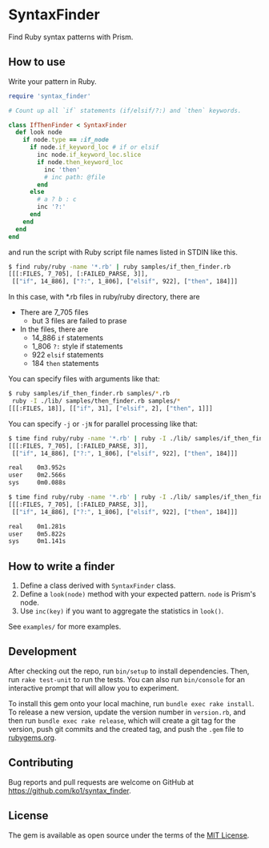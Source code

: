 # SyntaxFinder

Find Ruby syntax patterns with Prism.

## How to use

Write your pattern in Ruby.

```ruby
require 'syntax_finder'

# Count up all `if` statements (if/elsif/?:) and `then` keywords.

class IfThenFinder < SyntaxFinder
  def look node
    if node.type == :if_node
      if node.if_keyword_loc # if or elsif
        inc node.if_keyword_loc.slice
        if node.then_keyword_loc
          inc 'then'
          # inc path: @file
        end
      else
        # a ? b : c
        inc '?:'
      end
    end
  end
end
```

and run the script with Ruby script file names listed in STDIN like this.

```sh
$ find ruby/ruby -name '*.rb' | ruby samples/if_then_finder.rb
[[[:FILES, 7_705], [:FAILED_PARSE, 3]],
 [["if", 14_886], ["?:", 1_806], ["elsif", 922], ["then", 184]]]
```

In this case, with *.rb files in ruby/ruby directory, there are

* There are 7_705 files
  * but 3 files are failed to prase
* In the files, there are
  * 14_886 `if` statements
  * 1_806 `?:` style if statements
  * 922 `elsif` statements
  * 184 `then` statements

You can specify files with arguments like that:

```sh
$ ruby samples/if_then_finder.rb samples/*.rb
 ruby -I ./lib/ samples/then_finder.rb samples/*
[[[:FILES, 18]], [["if", 31], ["elsif", 2], ["then", 1]]]
```

You can specify `-j` or `-jN` for parallel processing like that:

```sh
$ time find ruby/ruby -name '*.rb' | ruby -I ./lib/ samples/if_then_finder.rb
[[[:FILES, 7_705], [:FAILED_PARSE, 3]],
 [["if", 14_886], ["?:", 1_806], ["elsif", 922], ["then", 184]]]

real    0m3.952s
user    0m2.566s
sys     0m0.088s

$ time find ruby/ruby -name '*.rb' | ruby -I ./lib/ samples/if_then_finder.rb -j
[[[:FILES, 7_705], [:FAILED_PARSE, 3]],
 [["if", 14_886], ["?:", 1_806], ["elsif", 922], ["then", 184]]]

real    0m1.281s
user    0m5.822s
sys     0m1.141s
```

## How to write a finder

1. Define a class derived with `SyntaxFinder` class.
2. Define a `look(node)` method with your expected pattern. `node` is Prism's node.
3. Use `inc(key)` if you want to aggregate the statistics in `look()`.

See `examples/` for more examples.

## Development

After checking out the repo, run `bin/setup` to install dependencies. Then, run `rake test-unit` to run the tests. You can also run `bin/console` for an interactive prompt that will allow you to experiment.

To install this gem onto your local machine, run `bundle exec rake install`. To release a new version, update the version number in `version.rb`, and then run `bundle exec rake release`, which will create a git tag for the version, push git commits and the created tag, and push the `.gem` file to [rubygems.org](https://rubygems.org).

## Contributing

Bug reports and pull requests are welcome on GitHub at https://github.com/ko1/syntax_finder.

## License

The gem is available as open source under the terms of the [MIT License](https://opensource.org/licenses/MIT).
